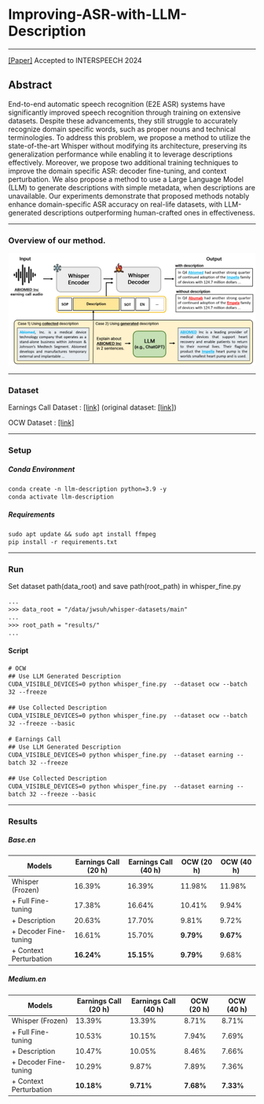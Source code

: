 # Improving-ASR-with-LLM-Description
--------------------------------------
[[Paper]]()
Accepted to INTERSPEECH 2024
<!-- 
## Table of Contents
1. [Abstract](#abstract)
2. [Overview of our method](#overview-of-our-method)
3. [Setup](#setup)
    - [Conda Environment](#conda-environment)
    - [Requirements](#requirements)
4. [Run](#run)
5. [Results](#results)
    - [Base.en](#baseen)
    - [Medium.en](#mediumen) -->

## Abstract
End-to-end automatic speech recognition (E2E ASR) systems have significantly improved speech recognition through training on extensive datasets. Despite these advancements, they still struggle to accurately recognize domain specific words, such as proper nouns and technical terminologies. To address this problem, we propose a method to utilize the state-of-the-art Whisper without modifying its architecture, preserving its generalization performance while enabling it to leverage descriptions effectively. Moreover, we propose two additional training techniques to improve the domain specific ASR: decoder fine-tuning, and context perturbation. We also propose a method to use a Large Language Model (LLM) to generate descriptions with simple metadata, when descriptions are unavailable. Our experiments demonstrate that proposed methods notably enhance domain-specific ASR accuracy on real-life datasets, with LLM-generated descriptions outperforming human-crafted ones in effectiveness.

-------------

### Overview of our method.
![Model Structure](./images/model_architecture.jpg)

-------------

### Dataset
Earnings Call Dataset : [[link]](https://drive.google.com/file/d/13R44k-u5yoJ06dlg4LJsQM3bKWXBGvZG/view?usp=sharing)
(original dataset: [[link]](https://github.com/GeminiLn/EarningsCall_Dataset/blob/master/README.md))

OCW Dataset : [[link]](https://drive.google.com/file/d/17rZoXrldUkqI1GdeYtkIUr8hreAijl2f/view?usp=sharing)

-------------
### Setup
##### Conda Environment
```
conda create -n llm-description python=3.9 -y
conda activate llm-description
```
##### Requirements
```
sudo apt update && sudo apt install ffmpeg
pip install -r requirements.txt
```
-------------
### Run
Set dataset path(data_root) and save path(root_path) in whisper_fine.py
```
...
>>> data_root = "/data/jwsuh/whisper-datasets/main"
...
>>> root_path = "results/"
...
```
#### Script
```
# OCW
## Use LLM Generated Description
CUDA_VISIBLE_DEVICES=0 python whisper_fine.py  --dataset ocw --batch 32 --freeze

## Use Collected Description
CUDA_VISIBLE_DEVICES=0 python whisper_fine.py  --dataset ocw --batch 32 --freeze --basic

# Earnings Call
## Use LLM Generated Description
CUDA_VISIBLE_DEVICES=0 python whisper_fine.py  --dataset earning --batch 32 --freeze

## Use Collected Description
CUDA_VISIBLE_DEVICES=0 python whisper_fine.py  --dataset earning --batch 32 --freeze --basic
```
-------------
### Results
##### Base.en
| Models                     | Earnings Call (20 h) | Earnings Call (40 h) | OCW (20 h) | OCW (40 h) |
|----------------------------|----------------------|----------------------|------------|------------|
| Whisper (Frozen)           | 16.39%               | 16.39%               | 11.98%     | 11.98%     |
| + Full Fine-tuning         | 17.38%               | 16.64%               | 10.41%     | 9.94%      |
| + Description              | 20.63%               | 17.70%               | 9.81%      | 9.72%      |
| + Decoder Fine-tuning      | 16.61%               | 15.70%               | **9.79%**  | **9.67%**  |
| + Context Perturbation     | **16.24%**           | **15.15%**           | **9.79%**  | 9.68%      |

##### Medium.en
| Models                     | Earnings Call (20 h) | Earnings Call (40 h) | OCW (20 h) | OCW (40 h) |
|----------------------------|----------------------|----------------------|------------|------------|
| Whisper (Frozen)           | 13.39%               | 13.39%               | 8.71%      | 8.71%      |
| + Full Fine-tuning         | 10.53%               | 10.15%               | 7.94%      | 7.69%      |
| + Description              | 10.47%               | 10.05%               | 8.46%      | 7.66%      |
| + Decoder Fine-tuning      | 10.29%               | 9.87%                | 7.89%      | 7.36%      |
| + Context Perturbation     | **10.18%**           | **9.71%**            | **7.68%**  | **7.33%**  |
